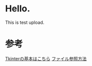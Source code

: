 # Hello.
This is test upload.

# 参考
[Tkinterの基本はこちら](https://qiita.com/nnahito/items/41be8e02a6ebc91386e7)
[ファイル参照方法](http://spcx8.hatenablog.com/entry/2017/12/24/112528)